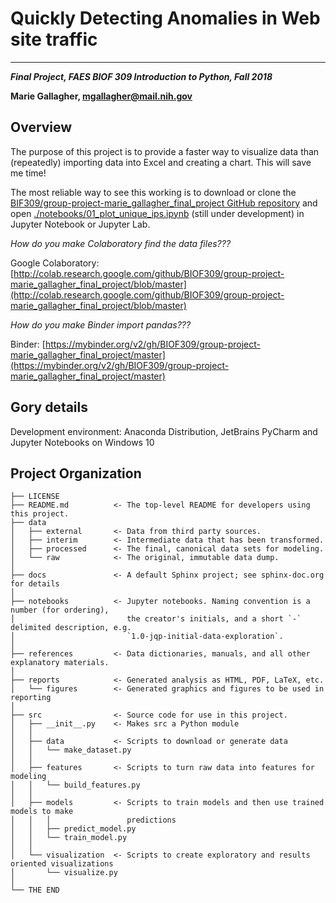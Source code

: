 # Quickly Detecting Anomalies in Web site traffic

---

***Final Project, FAES BIOF 309 Introduction to Python, Fall 2018***

**Marie Gallagher, mgallagher@mail.nih.gov**

## Overview

The purpose of this project is to provide a faster way to visualize
data than (repeatedly) importing data into Excel and creating a 
chart.  This will save me time!

The most reliable way to see this working is to download or clone the
[BIF309/group-project-marie_gallagher_final_project GitHub repository](https://github.com/BIOF309/group-project-marie_gallagher_final_project) 
and open 
[./notebooks/01_plot_unique_ips.ipynb](./notebooks/01_plot_unique_ips.ipynb) 
(still under development) in Jupyter Notebook or Jupyter Lab.

*How do you make Colaboratory find the data files???*

Google Colaboratory: [http://colab.research.google.com/github/BIOF309/group-project-marie_gallagher_final_project/blob/master](http://colab.research.google.com/github/BIOF309/group-project-marie_gallagher_final_project/blob/master)

*How do you make Binder import pandas???*

Binder: [https://mybinder.org/v2/gh/BIOF309/group-project-marie_gallagher_final_project/master](https://mybinder.org/v2/gh/BIOF309/group-project-marie_gallagher_final_project/master)

## Gory details

Development environment: Anaconda Distribution, JetBrains PyCharm and Jupyter Notebooks on Windows 10

Project Organization
------------

    ├── LICENSE
    ├── README.md          <- The top-level README for developers using this project.
    ├── data
    │   ├── external       <- Data from third party sources.
    │   ├── interim        <- Intermediate data that has been transformed.
    │   ├── processed      <- The final, canonical data sets for modeling.
    │   └── raw            <- The original, immutable data dump.
    │
    ├── docs               <- A default Sphinx project; see sphinx-doc.org for details
    │
    ├── notebooks          <- Jupyter notebooks. Naming convention is a number (for ordering),
    │                         the creator's initials, and a short `-` delimited description, e.g.
    │                         `1.0-jqp-initial-data-exploration`.
    │
    ├── references         <- Data dictionaries, manuals, and all other explanatory materials.
    │
    ├── reports            <- Generated analysis as HTML, PDF, LaTeX, etc.
    │   └── figures        <- Generated graphics and figures to be used in reporting
    │
    ├── src                <- Source code for use in this project.
    │   ├── __init__.py    <- Makes src a Python module
    │   │
    │   ├── data           <- Scripts to download or generate data
    │   │   └── make_dataset.py
    │   │
    │   ├── features       <- Scripts to turn raw data into features for modeling
    │   │   └── build_features.py
    │   │
    │   ├── models         <- Scripts to train models and then use trained models to make
    │   │   │                 predictions
    │   │   ├── predict_model.py
    │   │   └── train_model.py
    │   │
    │   └── visualization  <- Scripts to create exploratory and results oriented visualizations
    │       └── visualize.py
    │
    └── THE END
